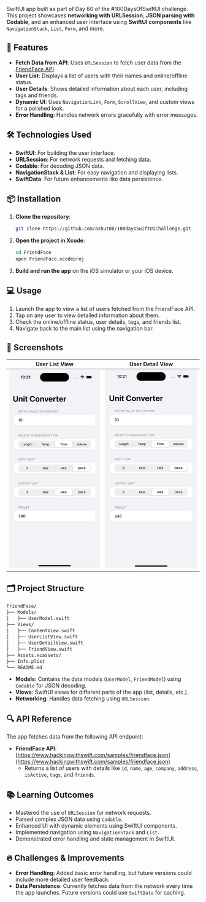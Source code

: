 

SwiftUI app built as part of Day 60 of the #100DaysOfSwiftUI challenge. This project showcases **networking with URLSession**, **JSON parsing with Codable**, and an enhanced user interface using **SwiftUI components** like `NavigationStack`, `List`, `Form`, and more.

## 🚀 Features

- **Fetch Data from API**: Uses `URLSession` to fetch user data from the [FriendFace API](https://www.hackingwithswift.com/samples/friendface.json).
- **User List**: Displays a list of users with their names and online/offline status.
- **User Details**: Shows detailed information about each user, including tags and friends.
- **Dynamic UI**: Uses `NavigationLink`, `Form`, `ScrollView`, and custom views for a polished look.
- **Error Handling**: Handles network errors gracefully with error messages.

## 🛠️ Technologies Used

- **SwiftUI**: For building the user interface.
- **URLSession**: For network requests and fetching data.
- **Codable**: For decoding JSON data.
- **NavigationStack & List**: For easy navigation and displaying lists.
- **SwiftData**: For future enhancements like data persistence.

## 📦 Installation

1. **Clone the repository**:
   ```bash
   git clone https://github.com/ashut08/100daysSwiftUIChallenge.git
   
   ```

2. **Open the project in Xcode**:
   ```bash
   cd FriendFace
   open FriendFace.xcodeproj
   ```

3. **Build and run the app** on the iOS simulator or your iOS device.

## 💻 Usage

1. Launch the app to view a list of users fetched from the FriendFace API.
2. Tap on any user to view detailed information about them.
3. Check the online/offline status, user details, tags, and friends list.
4. Navigate back to the main list using the navigation bar.

## 📸 Screenshots

| User List View | User Detail View |
|----------------|------------------|
|  <img src="https://raw.githubusercontent.com/ashut08/100daysSwiftUIChallenge/main/unitconversion/unitcoverter.png" alt="unitconverter" width="300"/> |   <img src="https://raw.githubusercontent.com/ashut08/100daysSwiftUIChallenge/main/unitconversion/unitcoverter.png" alt="unitconverter" width="300"/> |

## 🗂️ Project Structure

```plaintext
FriendFace/
├── Models/
│   ├── UserModel.swift
├── Views/
│   ├── ContentView.swift
│   ├── UserListView.swift
│   ├── UserDetailView.swift
│   ├── FriendView.swift
├── Assets.xcassets/
├── Info.plist
└── README.md
```

- **Models**: Contains the data models (`UserModel`, `FriendModel`) using `Codable` for JSON decoding.
- **Views**: SwiftUI views for different parts of the app (list, details, etc.).
- **Networking**: Handles data fetching using `URLSession`.

## 🔍 API Reference

The app fetches data from the following API endpoint:

- **FriendFace API**: [https://www.hackingwithswift.com/samples/friendface.json](https://www.hackingwithswift.com/samples/friendface.json)
  - Returns a list of users with details like `id`, `name`, `age`, `company`, `address`, `isActive`, `tags`, and `friends`.

## 📚 Learning Outcomes

- Mastered the use of `URLSession` for network requests.
- Parsed complex JSON data using `Codable`.
- Enhanced UI with dynamic elements using SwiftUI components.
- Implemented navigation using `NavigationStack` and `List`.
- Demonstrated error handling and state management in SwiftUI.

## 🔥 Challenges & Improvements

- **Error Handling**: Added basic error handling, but future versions could include more detailed user feedback.
- **Data Persistence**: Currently fetches data from the network every time the app launches. Future versions could use `SwiftData` for caching.
